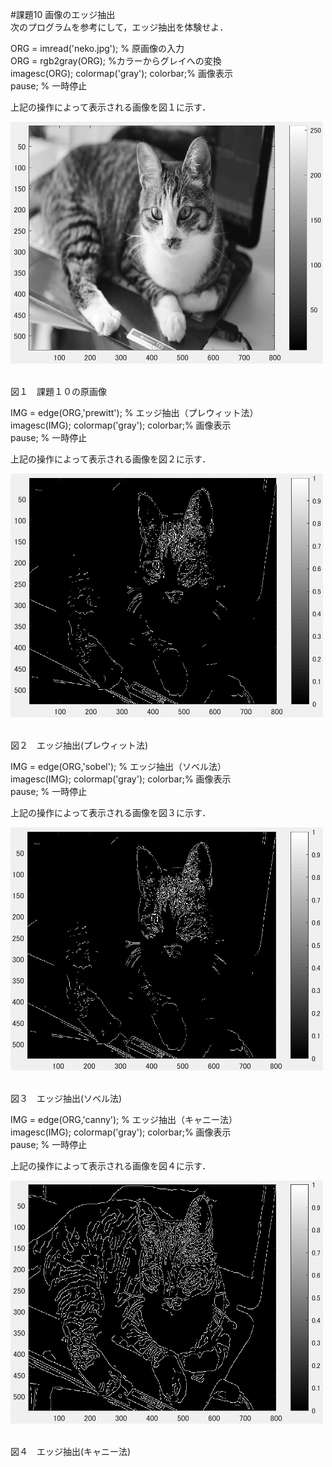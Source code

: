 #課題10 画像のエッジ抽出  
次のプログラムを参考にして，エッジ抽出を体験せよ．

ORG = imread('neko.jpg'); % 原画像の入力  
ORG = rgb2gray(ORG); %カラーからグレイへの変換  
imagesc(ORG); colormap('gray'); colorbar;% 画像表示  
pause; % 一時停止  

上記の操作によって表示される画像を図１に示す．

<img src="https://github.com/miyabi0529/15ec068_image_processing/blob/master/kadai10.1.PNG" width="500">  

図１　課題１０の原画像

IMG = edge(ORG,'prewitt'); % エッジ抽出（プレウィット法）  
imagesc(IMG); colormap('gray'); colorbar;% 画像表示  
pause; % 一時停止  

上記の操作によって表示される画像を図２に示す．

<img src="https://github.com/miyabi0529/15ec068_image_processing/blob/master/kadai10.2.PNG" width="500">  

図２　エッジ抽出(プレウィット法)

IMG = edge(ORG,'sobel'); % エッジ抽出（ソベル法）  
imagesc(IMG); colormap('gray'); colorbar;% 画像表示  
pause; % 一時停止  

上記の操作によって表示される画像を図３に示す．

<img src="https://github.com/miyabi0529/15ec068_image_processing/blob/master/kadai10.3.PNG" width="500">  

図３　エッジ抽出(ソベル法)

IMG = edge(ORG,'canny'); % エッジ抽出（キャニー法）  
imagesc(IMG); colormap('gray'); colorbar;% 画像表示  
pause; % 一時停止  

上記の操作によって表示される画像を図４に示す．

<img src="https://github.com/miyabi0529/15ec068_image_processing/blob/master/kadai10.4.PNG" width="500">  

図４　エッジ抽出(キャニー法)

